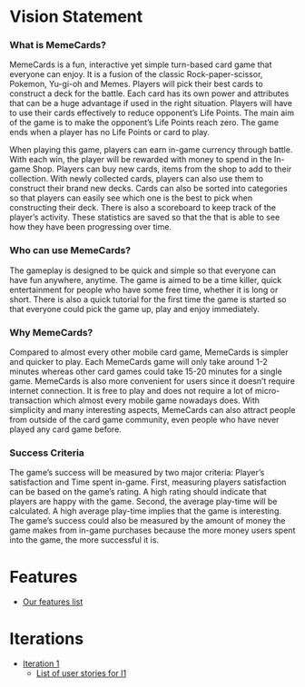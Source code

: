# Vision Statement

### What is MemeCards?
MemeCards is a fun, interactive yet simple turn-based card game that everyone can enjoy. It is a fusion of the classic Rock-paper-scissor, Pokemon, Yu-gi-oh and Memes. Players will pick their best cards to construct a deck for the battle. Each card has its own power and attributes that can be a huge advantage if used in the right situation. Players will have to use their cards effectively to reduce opponent’s Life Points. The main aim of the game is to make the opponent’s Life Points reach zero. The game ends when a player has no Life Points or card to play. 

When playing this game, players can earn in-game currency through battle. With each win, the player will be rewarded with money to spend in the In-game Shop. Players can buy new cards, items from the shop to add to their collection. With newly collected cards, players can also use them to construct their brand new decks. Cards can also be sorted into categories so that players can easily see which one is the best to pick when constructing their deck. There is also a scoreboard to keep track of the player’s activity. These statistics are saved so that the that is able to see how they have been progressing over time.

### Who can use MemeCards?
The gameplay is designed to be quick and simple so that everyone can have fun anywhere, anytime. The game is aimed to be a time killer, quick entertainment for people who have some free time, whether it is long or short. There is also a quick tutorial for the first time the game is started so that everyone could pick the game up, play and enjoy immediately.

### Why MemeCards?
Compared to almost every other mobile card game, MemeCards is simpler and quicker to play. Each MemeCards game will only take around 1-2 minutes whereas other card games could take 15-20 minutes for a single game. MemeCards is also more convenient for users since it doesn’t require internet connection. It is free to play and does not require a lot of micro-transaction which almost every mobile game nowadays does. With simplicity and many interesting aspects, MemeCards can also attract people from outside of the card game community, even people who have never played any card game before.

### Success Criteria
The game’s success will be measured by two major criteria: Player’s satisfaction and Time spent in-game. First, measuring players satisfaction can be based on the game’s rating. A high rating should indicate that players are happy with the game. Second, the average play-time will be calculated. A high average play-time implies that the game is interesting. The game’s success could also be measured by the amount of money the game makes from in-game purchases because the more money users spent into the game, the more successful it is.

# Features
- [Our features list](https://code.cs.umanitoba.ca/comp3350-summer2019/cards-9/issues?label_name%5B%5D=Feature)

# Iterations
- [Iteration 1](https://code.cs.umanitoba.ca/comp3350-summer2019/cards-9/milestones/1)
  * [List of user stories for I1](https://code.cs.umanitoba.ca/comp3350-summer2019/cards-9/issues?label_name%5B%5D=User+Story)
